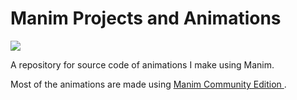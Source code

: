 # Manim Projects and Animations

<p>
  <a href = "https://github.com/3b1b/manim">
    <img src = "https://raw.githubusercontent.com/3b1b/manim/master/logo/cropped.png">
  </a>
</p>

<p>
  A repository for source code of animations I make using Manim.
</p>

<p>
  Most of the animations are made using <a href = "https://github.com/ManimCommunity/manim"> Manim Community Edition </a>.
</p>
